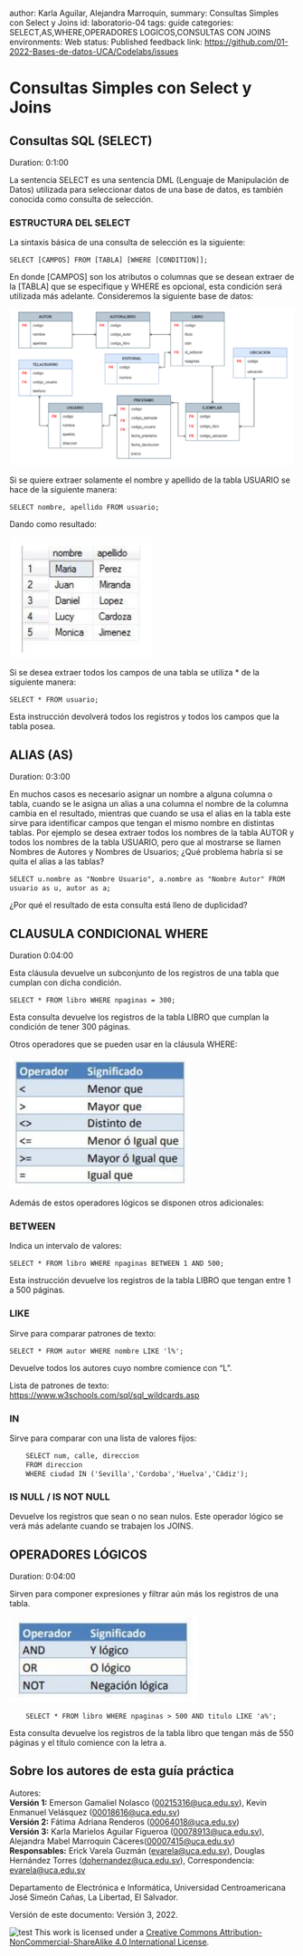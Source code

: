 author: Karla Aguilar, Alejandra Marroquin,
summary: Consultas Simples con Select y Joins
id: laboratorio-04
tags: guide
categories: SELECT,AS,WHERE,OPERADORES LOGICOS,CONSULTAS CON JOINS
environments: Web
status: Published
feedback link: https://github.com/01-2022-Bases-de-datos-UCA/Codelabs/issues


# Consultas Simples con Select y Joins


## Consultas SQL (SELECT)
Duration: 0:1:00

La sentencia SELECT es una sentencia DML (Lenguaje de Manipulación de Datos)
utilizada para seleccionar datos de una base de datos, es también conocida como
consulta de selección.

### **ESTRUCTURA DEL SELECT**

La sintaxis básica de una consulta de selección es la siguiente:
```
SELECT [CAMPOS] FROM [TABLA] [WHERE [CONDITION]];
```

En donde [CAMPOS] son los atributos o columnas que se desean extraer de la [TABLA]
que se especifique y WHERE es opcional, esta condición será utilizada más adelante.
Consideremos la siguiente base de datos:

![test](./img/Laboratorio04/Img1.png)

Si se quiere extraer solamente el nombre y apellido de la tabla USUARIO se hace de la
siguiente manera:

```
SELECT nombre, apellido FROM usuario;
```

Dando como resultado:

![test](./img/Laboratorio04/Img2.png)

Si se desea extraer todos los campos de una tabla se utiliza * de la siguiente manera:

```
SELECT * FROM usuario;
```
Esta instrucción devolverá todos los registros y todos los campos que la tabla posea.

## ALIAS (AS)
Duration: 0:3:00

En muchos casos es necesario asignar un nombre a alguna columna o tabla, cuando se
le asigna un alias a una columna el nombre de la columna cambia en el resultado,
mientras que cuando se usa el alias en la tabla este sirve para identificar campos que
tengan el mismo nombre en distintas tablas.
Por ejemplo se desea extraer todos los nombres de la tabla AUTOR y todos los nombres
de la tabla USUARIO, pero que al mostrarse se llamen Nombres de Autores y Nombres
de Usuarios; ¿Qué problema habría si se quita el alias a las tablas?

```
SELECT u.nombre as "Nombre Usuario", a.nombre as "Nombre Autor" FROM usuario as u, autor as a;
```

¿Por qué el resultado de esta consulta está lleno de duplicidad?

## CLAUSULA CONDICIONAL WHERE
Duration 0:04:00

Esta cláusula devuelve un subconjunto de los registros de una tabla que cumplan con
dicha condición.

```
SELECT * FROM libro WHERE npaginas = 300;
```

Esta consulta devuelve los registros de la tabla LIBRO que cumplan la condición de tener
300 páginas.

Otros operadores que se pueden usar en la cláusula WHERE:

![test](./img/Laboratorio04/Img3.png)

Además de estos operadores lógicos se disponen otros adicionales:

### **BETWEEN**

Indica un intervalo de valores:

```
SELECT * FROM libro WHERE npaginas BETWEEN 1 AND 500;
```
Esta instrucción devuelve los registros de la tabla LIBRO que tengan entre 1 a 500
páginas.

### **LIKE**

Sirve para comparar patrones de texto:

```
SELECT * FROM autor WHERE nombre LIKE 'l%';
```
Devuelve todos los autores cuyo nombre comience con “L”.

Lista de patrones de texto: https://www.w3schools.com/sql/sql_wildcards.asp

### **IN**
Sirve para comparar con una lista de valores fijos:

```
    SELECT num, calle, direccion
    FROM direccion 
    WHERE ciudad IN ('Sevilla','Cordoba','Huelva','Cádiz');
```

### **IS NULL / IS NOT NULL**

Devuelve los registros que sean o no sean nulos. Este operador lógico se verá más
adelante cuando se trabajen los JOINS.


## OPERADORES LÓGICOS
Duration: 0:04:00

Sirven para componer expresiones y filtrar aún más los registros de una tabla.

![test](./img/Laboratorio04/Img4.png)

```
    SELECT * FROM libro WHERE npaginas > 500 AND titulo LIKE 'a%';
```

Esta consulta devuelve los registros de la tabla libro que tengan más de 550 páginas y
el título comience con la letra a.



## Sobre los autores de esta guía práctica

Autores:  
  **Versión 1:**
Emerson Gamaliel Nolasco (00215316@uca.edu.sv), Kevin Enmanuel Velásquez (00018616@uca.edu.sv)      
  **Versión 2:** 
Fátima Adriana Renderos (00064018@uca.edu.sv)  
  **Versión 3:**
Karla Marielos Aguilar Figueroa (00078913@uca.edu.sv), Alejandra Mabel Marroquin Cáceres(00007415@uca.edu.sv)    
  **Responsables:**
Erick Varela Guzmán (evarela@uca.edu.sv), Douglas Hernández Torres (dohernandez@uca.edu.sv), 
Correspondencia: evarela@uca.edu.sv

Departamento de Electrónica e Informática, Universidad Centroamericana José Simeón Cañas, La Libertad, El Salvador.

Versión de este documento: Versión 3, 2022.

![test](./img/Laboratorio03/license.jpg) This work is licensed under a [Creative Commons Attribution-NonCommercial-ShareAlike 4.0 International License](http://creativecommons.org/licenses/by-nc-sa/4.0/).
